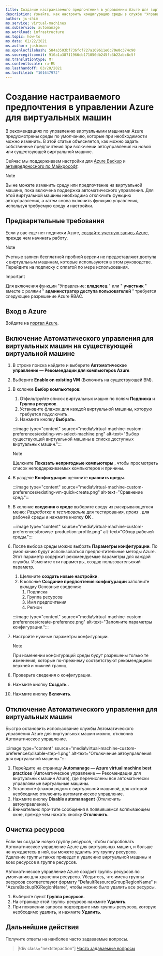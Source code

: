 ```yaml
---
title: Создание настраиваемого предпочтения в управлении Azure для виртуальных машин
description: Узнайте, как настроить конфигурацию среды в службе "Управление Azure" и задать собственные предпочтения.
author: ju-shim
ms.service: virtual-machines
ms.subservice: automanage
ms.workload: infrastructure
ms.topic: how-to
ms.date: 02/22/2021
ms.author: jushiman
ms.openlocfilehash: 584a3503bf736fcf727a169611e6c79e0c374c90
ms.sourcegitcommit: 910a1a38711966cb171050db245fc3b22abc8c5f
ms.translationtype: MT
ms.contentlocale: ru-RU
ms.lasthandoff: 03/20/2021
ms.locfileid: "101647972"
---
```

# <a name="create-a-custom-preference-in-azure-automanage-for-vms"></a>Создание настраиваемого предпочтения в управлении Azure для виртуальных машин

В рекомендациях по управлению виртуальными машинами Azure предусмотрены среды по умолчанию, которые при необходимости можно изменить. В этой статье объясняется, как можно задать собственные предпочтения при включении автоуправления на новой или существующей виртуальной машине.

Сейчас мы поддерживаем настройки для [Azure Backup](..\backup\backup-azure-arm-vms-prepare.md#create-a-custom-policy) и [антивредоносного по Майкрософт](../security/fundamentals/antimalware.md#default-and-custom-antimalware-configuration).


> [!NOTE]
> Вы не можете изменить среду или предпочтение на виртуальной машине, пока включена поддержка автоматического управления. Для этой виртуальной машины необходимо отключить функцию автоуправления, а затем снова включить функцию управления, используя требуемую среду и настройки.


## <a name="prerequisites"></a>Предварительные требования

Если у вас еще нет подписки Azure, [создайте учетную запись Azure](https://azure.microsoft.com/pricing/purchase-options/pay-as-you-go/), прежде чем начинать работу.

> [!NOTE]
> Учетные записи бесплатной пробной версии не предоставляют доступа к виртуальным машинам, которые используются в этом руководстве. Перейдите на подписку с оплатой по мере использования.

> [!IMPORTANT]
> Для включения функции "Управление: **владелец** " или " **участник** " вместе с ролями " **администратор доступа пользователей** " требуется следующее разрешение Azure RBAC.


## <a name="sign-in-to-azure"></a>Вход в Azure

Войдите на [портал Azure](https://portal.azure.com/).


## <a name="enable-automanage-for-vms-on-an-existing-vm"></a>Включение Автоматического управления для виртуальных машин на существующей виртуальной машине

1. В строке поиска найдите и выберите **Автоматическое управление — Рекомендации для компьютеров Azure**.

2. Выберите **Enable on existing VM** (Включить на существующей ВМ).

3. В колонке **Выбор компьютеров**:
    1. Отфильтруйте список виртуальных машин по полям **Подписка** и **Группа ресурсов**.
    1. Установите флажок для каждой виртуальной машины, которую требуется подключить.
    1. Нажмите кнопку **Выбрать**.

    :::image type="content" source="media\virtual-machine-custom-preferences\existing-vm-select-machine.png" alt-text="Выбор существующей виртуальной машины в списке доступных виртуальных машин.":::

    > [!NOTE]
    > Щелкните **Показать непригодные компьютеры** , чтобы просмотреть список неподдерживаемых компьютеров и причины. 

4. В разделе **Конфигурация** щелкните **сравнить среды**.

    :::image type="content" source="media\virtual-machine-custom-preferences\existing-vm-quick-create.png" alt-text="Сравнение сред.":::

5. В колонке **сведения о среде** выберите среду из раскрывающегося меню: *Разработка и тестирование* для тестирования, *произ* . для рабочей среды и нажмите кнопку **ОК** .

    :::image type="content" source="media\virtual-machine-custom-preferences\browse-production-profile.png" alt-text="Обзор рабочей среды.":::

6. После выбора среды можно выбрать **Параметры конфигурации**. По умолчанию будут использоваться предпочтительные методы Azure. Этот параметр содержит рекомендуемые параметры для каждой службы. Измените эти параметры, создав пользовательский параметр. 
    1. Щелкните **создать новые настройки**.
    1. В колонке **Создание предпочтения конфигурации** заполните вкладку Основные сведения:
        1. Подписка
        1. Группа ресурсов
        1. Имя предпочтения
        1. Регион

    :::image type="content" source="media\virtual-machine-custom-preferences\create-preference.png" alt-text="Заполните параметры конфигурации.":::

7. Настройте нужные параметры конфигурации.
        
    > [!NOTE]
    > При изменении конфигураций среды будут разрешены только те изменения, которые по-прежнему соответствуют рекомендациям верхней и нижней границ.

8. Проверьте сведения о конфигурации.
9. Нажмите кнопку **Создать** .

10. Нажмите кнопку **Включить**.


## <a name="disable-automanage-for-vms"></a>Отключение Автоматического управления для виртуальных машин

Быстро остановить использование службы Автоматического управления Azure для виртуальных машин можно, отключив Автоматическое управление.

:::image type="content" source="media\virtual-machine-custom-preferences\disable-step-1.png" alt-text="Отключение автоуправления для виртуальной машины.":::

1. Перейдите на страницу **Automanage — Azure virtual machine best practices** (Автоматическое управление — Рекомендации для виртуальных машин Azure), где перечислены все автоматически управляемые виртуальные машины.
1. Установите флажок рядом с виртуальной машиной, для которой необходимо отключить автоматическое управление.
1. Нажмите кнопку **Disable automanagent** (Отключить автоуправление).
1. Внимательно прочтите сообщения в появившемся всплывающем окне, прежде чем нажать кнопку **Отключить**.


## <a name="clean-up-resources"></a>Очистка ресурсов

Если вы создали новую группу ресурсов, чтобы попробовать Автоматическое управление Azure для виртуальных машин, и больше не нуждаетесь в ней, вы можете удалить эту группу ресурсов. Удаление группы также приведет к удалению виртуальной машины и всех ресурсов в группе ресурсов.

Автоматическое управление Azure создает группы ресурсов по умолчанию для хранения ресурсов. Убедитесь, что имена группы ресурсов соответствуют формату "DefaultResourceGroupRegionName" и "AzureBackupRGRegionName", чтобы можно было удалить все ресурсы.

1. Выберите пункт **Группа ресурсов**.
1. На странице этой группы ресурсов нажмите **Удалить**.
1. При появлении запроса подтвердите имя группы ресурсов, которую необходимо удалить, и нажмите **Удалить**.


## <a name="next-steps"></a>Дальнейшие действия 

Получите ответы на наиболее часто задаваемые вопросы. 

> [!div class="nextstepaction"]
> [Часто задаваемые вопросы](faq.md)